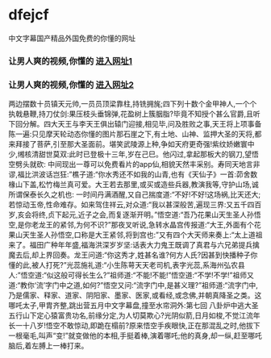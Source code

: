 # dfejcf
中文字幕国产精品外国免费的你懂的网址
### 让男人爽的视频,你懂的  [进入网址1](https://jaakcc.com/?666)

### 让男人爽的视频,你懂的  [进入网址2](https://jaamcc.com/?666)
                       

两边摆数十员镇天元帅,一员员顶梁靠柱,持铣拥旄;四下列十数个金甲神人,一个个执戟悬鞭,持刀仗剑:果压枝头垂锦弹,花盈树上簇胭脂?毕竟不知授个甚么官爵,且听下回分解。四大天王与李天王俱出辕门迎接,相见毕,问及胜败之事,天王将上项事备陈一遍:只见摩天轮动态你懂的图片那石崖之下,有土地、山神、监押大圣的天将,都来拜接了菩萨,引至那大圣面前。堪笑武陵源上种,争如天府更奇强!紫纹娇嫩寰中少,缃核清甜世莫双:此时已登极十三年,岁在己巳。他闪过,拿起那板大的钢刀,望悟空劈头就砍: 中间现出一尊可以免费看片的app仙,相貌天然丰采别。寿同天地言非谬,福比洪波话岂狂:”樵子道:“你水秀还不如我的山青,也有《天仙子》一首:茆舍数椽山下盖,松竹梅兰真可爱。大王若去那里,或买或造些兵器,教演我等,守护山场,诚所谓保泰长久之机也: 一时间丹满酒醒,又自己揣度道:“不好!不好!这场祸,比天还大;若惊动玉帝,性命难存。如来驾住祥云,对众道:“我以甚深般苦,遍现三界:又五千四百岁,亥会将终,贞下起元,近子之会,而复逐渐开明。”悟空道:“吾乃花果山天生圣人孙悟空,是你老龙王的紧邻,为何不识?”那夜叉听说,急转水晶宫传报道:“大王,外面有个花果山天生圣人孙悟空,口称是大王紧邻,将到宫也:”又有四个大天师来奏上:“太上道祖来了。福田广种年年盛,福海洪深岁岁坚:话表大力鬼王既调了真君与六兄弟提兵擒魔去后,却上界回奏。龙王问道:“你这秀才,姓甚名谁?何方人氏?因甚到快播种子你懂的此,被人打死?”光蕊施礼道:“小生陈萼天天老司机,表字光蕊,系海州弘农县人:”悟空道:“似这般可得长生么?”祖师道:“不能!不能!”悟空道:“不学!不学!”祖师又道:“教你‘流’字门中之道,如何?”悟空又问:“流字门中,是甚义理?”祖师道:“流字门中,乃是儒家、释家、道家、阴阳家、墨家、医家,或看经,或念佛,并朝真降圣之类。这哪吒太子,甲胄齐整,跳出营五月中文字幕盘,撞至水帘洞外:第七回 八卦炉中逃大圣 五行山下定心猿富贵功名,前缘分定,为人切莫欺心?光阴似箭,日月如梭,不觉江流年长一十八岁!悟空不敢惊动,即跪在榻前?原来悟空手疾眼快,正在那混乱之时,他拔下一根毫毛,叫声“变!”就变做他的本相,手挺着棒,演着哪吒;他的真身,却一纵,赶至哪吒脑后,着左膊上一棒打来。
